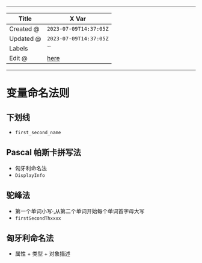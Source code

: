 -----

| Title     | X Var                                                |
| --------- | ---------------------------------------------------- |
| Created @ | `2023-07-09T14:37:05Z`                               |
| Updated @ | `2023-07-09T14:37:05Z`                               |
| Labels    | \`\`                                                 |
| Edit @    | [here](https://github.com/junxnone/xwiki/issues/278) |

-----

# 变量命名法则

## 下划线

  - `first_second_name`

## Pascal 帕斯卡拼写法

  - 匈牙利命名法
  - `DisplayInfo`

## 驼峰法

  - 第一个单词小写·,从第二个单词开始每个单词首字母大写
  - `firstSecondThxxxx`

## 匈牙利命名法

  - 属性 + 类型 + 对象描述
